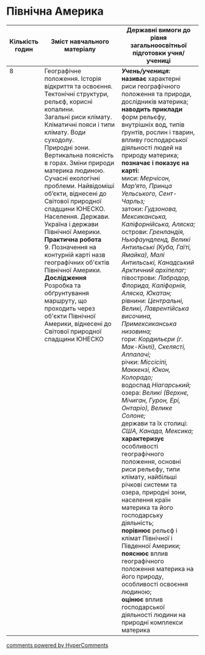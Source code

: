 <div id="hypercomments_widget" class="js-hypercomments-widget invisible"></div>

# Північна Америка

<table>
  <tr>
    <td width="10%" align="center"><b>Кількість годин</b></td>  
    <td width="45%" align="center"><b>Зміст навчального матеріалу</b></td>
    <td width="45%" align="center"><b>Державні вимоги до рівня загальноосвітньої підготовки учня/учениці</b></td>
  </tr>
<tbody>
  <tr>
<td width="10%" style="vertical-align:top !important;">8</td>
    <td width="45%" style="vertical-align:top !important;">
Географічне положення. Історія відкриття та освоєння. Тектонічні структури, рельєф, корисні копалини.   <br>
Загальні риси клімату. Кліматичні пояси і типи клімату. Води суходолу. <br>
Природні зони. Вертикальна поясність в горах. Зміни природи материка людиною. Сучасні екологічні проблеми. Найвідоміші об’єкти, віднесені до Світової природної  спадщини  ЮНЕСКО.<br>
Населення. Держави.  Україна і держави  Північної Америки. <br>
<b>Практична робота</b><br>
9. Позначення на контурній карті назв географічних об'єктів Північної Америки.<br>
<b>Дослідження</b><br>
Розробка та обґрунтування маршруту, що проходить через об'єкти Північної Америки, віднесені до Світової природної спадщини ЮНЕСКО
</td>
    <td width="45%" style="vertical-align:top !important;">
<i><b>Учень/учениця:</b></i><br>
<b>називає</b> характерні риси географічного положення та природи,  дослідників материка; <br>
<b>наводить приклади</b> форм рельєфу, внутрішніх вод, типів ґрунтів, рослин і тварин, впливу господарської діяльності людей на природу материка;<br>
<b>позначає і показує на карті:</b> <br>
миси:  <i>Мерчісон, Мар’ято, Принца Уельського, Сент-Чарльз;</i>  <br>
затоки: <i>Гудзонова, Мексиканська, Каліфорнійська, Аляска;</i> <br>
острови: <i>Гренландія, Ньюфаундленд, Великі Антильські (Куба, Гаїті, Ямайка), Малі Антильські, Канадський Арктичний архіпелаг;</i><br>  
півострови: <i>Лабрадор, Флорида, Каліфорнія, Аляска, Юкатан;</i> <br>
рівнини: <i>Центральні, Великі, Лаврентійська височина, Примексиканська низовина;</i> <br>
гори: <i>Кордильєри (г. Мак-Кінлі), Скелясті, Аппалачі;</i> <br>
річки: <i>Міссісіпі, Маккензі, Юкон, Колорадо;</i> <br>
водоспад <i>Ніагарський;</i> <br>
озера: <i>Великі (Верхнє, Мічиган, Гурон, Ері, Онтаріо), Велике Солоне;</i> <br>
держави та їх столиці: <i>США, Канада, Мексика;</i><br>
<b>характеризує</b> особливості географічного положення, основні риси рельєфу, типи клімату, найбільші річкові системи та озера, природні зони, населення країн материка  та його господарську діяльність;<br>
<b>порівнює</b> рельєф і клімат Північної і Південної Америки;<br>
<b>пояснює</b> вплив географічного положення материка на його природу,  особливості освоєння людиною;<br>
<b>оцінює</b> вплив господарської діяльності людини на природні комплекси материка</td>
  </tr>
</tbody>
</table>

<div class="js-hypercomments-container">
<a href="http://hypercomments.com" class="hc-link" title="comments widget">comments powered by HyperComments</a>
</div>